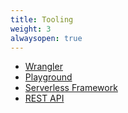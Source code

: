 ```yaml
---
title: Tooling
weight: 3
alwaysopen: true
---
```


- [Wrangler](/reference/tooling/wrangler)
- [Playground](/reference/tooling/playground)
- [Serverless Framework](/reference/tooling/serverless)
- [REST API](/reference/tooling/api)

